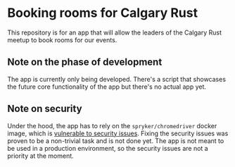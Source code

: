 # Booking rooms for Calgary Rust

This repository is for an app that will allow the leaders of the Calgary Rust meetup to book rooms for our events.

## Note on the phase of development

The app is currently only being developed. There's a script that showcases the future core functionality of the app but there's no actual app yet.

## Note on security

Under the hood, the app has to rely on the `spryker/chromedriver` docker image, which is [vulnerable to security issues](https://github.com/JohnScience/chromium-chromedriver). Fixing the security issues was proven to be a non-trivial task and is not done yet. The app is not meant to be used in a production environment, so the security issues are not a priority at the moment.
